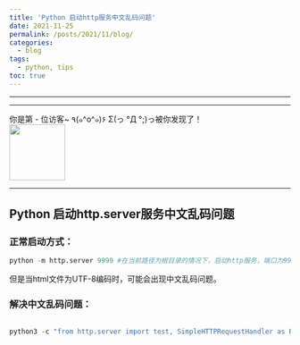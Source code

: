 ```yaml
---
title: 'Python 启动http服务中文乱码问题'
date: 2021-11-25
permalink: /posts/2021/11/blog/
categories:
  - blog
tags:
  - python, tips
toc: true
---
```


---

---

<div>
<div class="button01">
      <visited_a href="#" display:inline>你是第<span data-hk-page="current"> - </span>位访客~</visited_a>
      <visited_p class="top">٩(๑^o^๑)۶</visited_p>
      <visited_p class="bottom">Σ(っ °Д °;)っ被你发现了！</visited_p>
</div>
<img align="center" width="100" src="{{ site.url }}/images/static/take_me.gif" alt="" display:inline>
</div>

<script async src="https://pagead2.googlesyndication.com/pagead/js/adsbygoogle.js?client=ca-pub-8633559477921171"
     crossorigin="anonymous"></script>
---

## Python 启动http.server服务中文乱码问题

### 正常启动方式：

```python
python -m http.server 9999 #在当前路径为根目录的情况下，启动http服务，端口为9999
```
但是当html文件为UTF-8编码时，可能会出现中文乱码问题。

### 解决中文乱码问题：
```python

python3 -c "from http.server import test, SimpleHTTPRequestHandler as RH; RH.extensions_map={k:v+';charset=UTF-8' for k,v in RH.extensions_map.items()}; test(RH,port=9999)"  

```

<div data-hk-top-pages="5"> </div>
